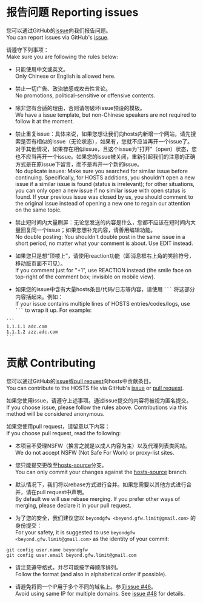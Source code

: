 # 报告问题 Reporting issues
您可以通过GitHub的[issue](https://github.com/googlehosts/hosts/issues)向我们报告问题。  
You can report issues via GitHub's [issue](https://github.com/googlehosts/hosts/issues).

请遵守下列事项：  
Make sure you are following the rules below:

- 只能使用中文或英文。  
Only Chinese or English is allowed here.

- 禁止一切广告、政治敏感或攻击性言论。  
No promotions, political-sensitive or offensive contents.

- 除非您有合适的理由，否则请勿破坏issue预设的模板。  
We have a issue template, but non-Chinese speakers are not required to follow it at the moment.

- 禁止重复issue：具体来说，如果您想让我们向hosts内新增一个网站，请先搜索是否有相似的issue（无论状态），如果有，您就不应当再开一个issue了。对于其他情况，如果存在相似issue，且这个issue为“打开”（open）状态，您也不应当再开一个issue。如果您的issue被关闭，重新引起我们的注意的正确方式是在原issue下留言，而不是再开一个新的issue。  
No duplicate issues: Make sure you searched for similar issue before continuing. Specifically, for HOSTS additions, you shouldn't open a new issue if a similar issue is found (status is irrelevant); for other situations, you can only open a new issue if no similar issue with open status is found. If your previous issue was closed by us, you should comment to the original issue instead of opening a new one to regain our attention on the same topic.

- 禁止短时间内大量刷屏：无论您发送的内容是什么，您都不应该在短时间内大量回复同一个issue；如果您想补充内容，请善用编辑功能。  
No double posting: You shouldn't double post in the same issue in a short period, no matter what your comment is about. Use EDIT instead.

- 如果您只是想“顶楼上”，请使用reaction功能（即消息框右上角的笑脸符号，移动版页面不可见）。  
If you comment just for "+1", use REACTION instead (the smile face on top-right of the comment box; invisible on mobile view).

- 如果您的issue中含有大量hosts条目/代码/日志等内容，请使用 ` ``` ` 将这部分内容括起来。例如：  
If your issue contains multiple lines of HOSTS entries/codes/logs, use ` ``` ` to wrap it up. For example:

````
```
1.1.1.1 adc.com
1.1.1.2 zzz.adc.com
```
````

# 贡献 Contributing
您可以通过GitHub的[issue](https://github.com/googlehosts/hosts/issues)或[pull request](https://github.com/googlehosts/hosts/pulls)向hosts中贡献条目。  
You can contribute to the HOSTS file via GitHub's [issue](https://github.com/googlehosts/hosts/issues) or [pull request](https://github.com/googlehosts/hosts/pulls).

如果您使用issue，请遵守上述事项。通过issue提交的内容将被视为匿名提交。  
If you choose issue, please follow the rules above. Contributions via this method will be considered anonymous.

如果您使用pull request，请留意以下内容：  
If you choose pull request, read the following:

- 本项目不受理NSFW（换言之就是以成人内容为主）以及代理列表类网站。  
We do not accept NSFW (Not Safe For Work) or proxy-list sites.

- 您只能提交更改至[hosts-source](https://github.com/googlehosts/hosts/tree/hosts-source)分支。  
You can only commit your changes against the [hosts-source](https://github.com/googlehosts/hosts/tree/hosts-source) branch.

- 默认情况下，我们将以rebase方式进行合并。如果您需要以其他方式进行合并，请在pull request中声明。  
By default we will use rebase merging. If you prefer other ways of merging, please declare it in your pull request.

- 为了您的安全，我们建议您以 `beyondgfw <beyond.gfw.limit@gmail.com>` 的身份提交：  
For your safety, it is suggested to use `beyondgfw <beyond.gfw.limit@gmail.com>` as the identity of your commit:
```
git config user.name beyondgfw
git config user.email beyond.gfw.limit@gmail.com
```

- 请注意遵守格式，并尽可能按字母顺序排列。  
Follow the format (and also in alphabetical order if possible).

- 请避免将同一个IP用于多个不同的域名上。参见[issue #48](https://github.com/googlehosts/hosts/issues/48)。  
Avoid using same IP for multiple domains. See [issue #48](https://github.com/googlehosts/hosts/issues/48) for details.

